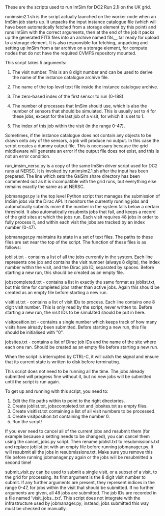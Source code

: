 These are the scripts used to run ImSim for DC2 Run 2.1i on the UK grid.

runimsim2.1.sh is the script actually launched on the worker node when an ImSim job starts up. It unpacks the input instance catalogue file (which will have been automatically fetched from a storage element by this point) and runs ImSim with the correct arguments, then at the end of the job it packs up the generated FITS files into an archive named fits_<visit>_<index>.tar ready for upload to a storage element. It is also responsible for fetching, unpacking and setting up ImSim from a tar archive on a storage element, for compute nodes that do not have the required CVMFS repository mounted.

This script takes 5 arguments:

 1. The visit number. This is an 8 digit number and can be used to derive the name of the instance catalogue archive file.

 2. The name of the top level text file inside the instance catalogue archive.

 3. The zero-based index of the first sensor to run (0-188).

 4. The number of processes that ImSim should use, which is also the number of sensors that should be simulated. This is usually set to 4 for these jobs, except for the last job of a visit, for which it is set to 1.

 5. The index of this job within the visit (in the range 0-47).

Sometimes, if the instance catalogue does not contain any objects to be drawn onto any of the sensors, a job will produce no output. In this case the script creates a dummy output file. This is necessary because the grid middleware will generate an error if the output file does not exist, and this is not an error condition.


run_imsim_nersc.py is a copy of the same ImSim driver script used for DC2 runs at NERSC. It is invoked by runimsim2.1.sh after the input has been prepared. The line which sets the GalSim share directory has been commented out as it is incompatible with the grid runs, but everything else remains exactly the same as at NERSC.


jobmanager.py is the top level Python script that manages the submission of ImSim jobs via the Dirac API. It monitors the currently running jobs and automatically submits more if the number in the system falls below a certain threshold. It also automatically resubmits jobs that fail, and keeps a record of the grid sites at which the jobs run. Each visit requires 48 jobs in order to fully process it, and within each visit the jobs are tracked by an index number (0-47).

jobmanager.py maintains its state in a set of text files. The paths to these files are set near the top of the script. The function of these files is as follows:

 joblist.txt - contains a list of all the jobs currently in the system. Each line represents one job and contains the visit number (always 8 digits), the index number within the visit, and the Dirac job ID, separated by spaces. Before starting a new run, this should be created as an empty file.
 
 jobscompleted.txt - contains a list in exactly the same format as joblist.txt, but this time for completed jobs rather than active jobs. Again this should be created as an empty file before starting a new run.
 
 visitlist.txt - contains a list of visit IDs to process. Each line contains one 8 digit visit number. This is only read by the script, never written to. Before starting a new run, the visit IDs to be simulated should be put in here.
 
 visitposition.txt - contains a single number which keeps track of how many visits have already been submitted. Before starting a new run, this file should be initialised with "0".
 
 jobsites.txt - contains a list of Dirac job IDs and the name of the site where each one ran. Should be created as an empty file before starting a new run.

When the script is interrupted by CTRL-C, it will catch the signal and ensure that its current state is written to disk before terminating.

This script does not need to be running all the time. The jobs already submitted will progress fine without it, but no new jobs will be submitted until the script is run again.


To get up and running with this script, you need to:

 1. Edit the file paths within to point to the right directories.
 2. Create joblist.txt, jobscompleted.txt and jobsites.txt as empty files.
 3. Create visitlist.txt containing a list of all visit numbers to be processed.
 4. Create visitposition.txt containing the number 0.
 5. Run the script!


If you ever need to cancel all of the current jobs and resubmit them (for example because a setting needs to be changed), you can cancel them using the cancel_jobs.py script. Then rename joblist.txt to resubmissions.txt and replace joblist.txt with an empty file before running jobmanager.py. It will resubmit all the jobs in resubmissions.txt. Make sure you remove this file before running jobmanager.py again or the jobs will be resubmitted a second time!


submit_visit.py can be used to submit a single visit, or a subset of a visit, to the grid for processing. Its first argument is the 8 digit visit number to submit. If any further arguments are present, they represent indices in the range 0-47, for jobs within the visit that should be submitted. If no further arguments are given, all 48 jobs are submitted. The job IDs are recorded in a file named 'visit_jobs_<visit>.txt'. This script does not integrate with the infrastructure used by jobmanager.py; instead, jobs submitted this way must be checked on manually.
